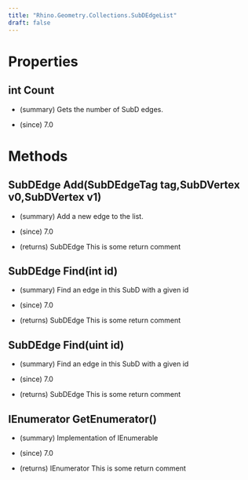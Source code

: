 ```yaml
---
title: "Rhino.Geometry.Collections.SubDEdgeList"
draft: false
---
```


# Properties
## int Count
- (summary) 
     Gets the number of SubD edges.
     
- (since) 7.0
# Methods
## SubDEdge Add(SubDEdgeTag tag,SubDVertex v0,SubDVertex v1)
- (summary) 
     Add a new edge to the list.
     
- (since) 7.0
- (returns) SubDEdge This is some return comment
## SubDEdge Find(int id)
- (summary) 
     Find an edge in this SubD with a given id
     
- (since) 7.0
- (returns) SubDEdge This is some return comment
## SubDEdge Find(uint id)
- (summary) 
     Find an edge in this SubD with a given id
     
- (since) 7.0
- (returns) SubDEdge This is some return comment
## IEnumerator<SubDEdge> GetEnumerator()
- (summary) 
     Implementation of IEnumerable
     
- (since) 7.0
- (returns) IEnumerator<SubDEdge> This is some return comment
